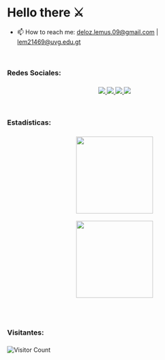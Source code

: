 <h1>Hello there ⚔️</h1>


- 📫 How to reach me: deloz.lemus.09@gmail.com | lem21469@uvg.edu.gt
  
<br>

### Redes Sociales:
  ### 
<p align="center">
  <a href="https://github.com/TheDeloz-v2">
  <img src="https://img.shields.io/badge/TheDeloz-v2%20-%239146FF.svg?&style=for-the-badge&logo=Github&logoColor=white"/> 
  </a>
  <a href="https://www.instagram.com/diegolemus._/">
  </a>
  <a href="https://www.youtube.com/channel/UCPwlB-Q1vGa1KOw5kLyEISA">
  <img src="https://img.shields.io/badge/The Deloz%20-%23FF0000.svg?&style=for-the-badge&logo=YouTube&logoColor=white"/> <img src="https://img.shields.io/badge/diegolemus.__%20-%23E4405F.svg?&style=for-the-badge&logo=Instagram&logoColor=white"/>
  </a>
  <a href="https://open.spotify.com/user/31cu4khonp4pltzzhzrx6bgwqev4?si=-wpWlLypS4mNMD04xzUmNA">
  <img src= "https://img.shields.io/badge/Diego Lemus-1ED760?&style=for-the-badge&logo=spotify&logoColor=white"/>
  </a>
</p>
<br>

### Estadísticas:
  ### 
<p align="center">
  <img height="180em" src=https://github-readme-stats.vercel.app/api?username=TheDeloz-v2&theme=city_lights&show_icons=true&count_private=true&hide=prs,issues)> 
  <br>
    <br>
  <img height="180em" src=https://github-readme-stats.vercel.app/api/top-langs/?username=TheDeloz-v2&layout=compact&theme=city_lights&langs_count=10)>
  <br>
    <br>
</p>
<br>

### Visitantes:
  ### 
  ![Visitor Count](https://profile-counter.glitch.me/{TheDeloz-v2}/count.svg)
